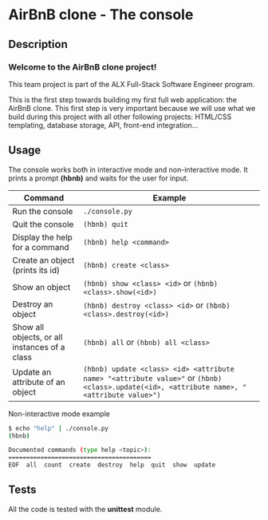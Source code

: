 # AirBnB clone - The console

## Description

### Welcome to the AirBnB clone project!
This team project is part of the ALX Full-Stack Software Engineer program.

This is the first step towards building my first full web application: the AirBnB clone.
This first step is very important because we will use what we build during this project with all other following projects: 
HTML/CSS templating, database storage, API, front-end integration… 

## Usage

The console works both in interactive mode and non-interactive mode.
It prints a prompt **(hbnb)** and waits for the user for input.

Command | Example
------- | -------
Run the console | ```./console.py```
Quit the console | ```(hbnb) quit```
Display the help for a command | ```(hbnb) help <command>```
Create an object (prints its id)| ```(hbnb) create <class>```
Show an object | ```(hbnb) show <class> <id>``` or ```(hbnb) <class>.show(<id>)```
Destroy an object | ```(hbnb) destroy <class> <id>``` or ```(hbnb) <class>.destroy(<id>)```
Show all objects, or all instances of a class | ```(hbnb) all``` or ```(hbnb) all <class>```
Update an attribute of an object | ```(hbnb) update <class> <id> <attribute name> "<attribute value>"``` or ```(hbnb) <class>.update(<id>, <attribute name>, "<attribute value>")```

Non-interactive mode example

```bash
$ echo "help" | ./console.py
(hbnb)

Documented commands (type help <topic>):
========================================
EOF  all  count  create  destroy  help  quit  show  update
```

## Tests

All the code is tested with the **unittest** module.
